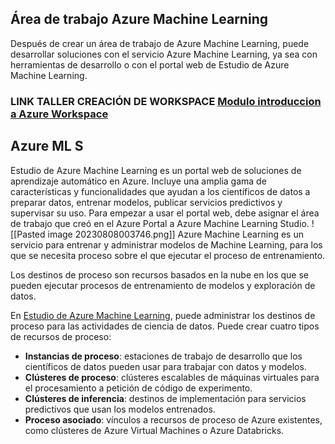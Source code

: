 ## Área de trabajo Azure Machine Learning
Después de crear un área de trabajo de Azure Machine Learning, puede desarrollar soluciones con el servicio Azure Machine Learning, ya sea con herramientas de desarrollo o con el portal web de Estudio de Azure Machine Learning.
### LINK TALLER CREACIÓN DE WORKSPACE [Modulo introduccion a Azure Workspace](https://microsoftlearning.github.io/AI-900-AIFundamentals/instructions/02-module-02.html)

## Azure ML S

Estudio de Azure Machine Learning es un portal web de soluciones de aprendizaje automático en Azure. Incluye una amplia gama de características y funcionalidades que ayudan a los científicos de datos a preparar datos, entrenar modelos, publicar servicios predictivos y supervisar su uso. Para empezar a usar el portal web, debe asignar el área de trabajo que creó en el Azure Portal a Azure Machine Learning Studio.
![[Pasted image 20230808003746.png]]
Azure Machine Learning es un servicio para entrenar y administrar modelos de Machine Learning, para los que se necesita proceso sobre el que ejecutar el proceso de entrenamiento.

Los destinos de proceso son recursos basados en la nube en los que se pueden ejecutar procesos de entrenamiento de modelos y exploración de datos.

En [Estudio de Azure Machine Learning](https://ml.azure.com/), puede administrar los destinos de proceso para las actividades de ciencia de datos. Puede crear cuatro tipos de recursos de proceso:

- **Instancias de proceso**: estaciones de trabajo de desarrollo que los científicos de datos pueden usar para trabajar con datos y modelos.
- **Clústeres de proceso**: clústeres escalables de máquinas virtuales para el procesamiento a petición de código de experimento.
- **Clústeres de inferencia**: destinos de implementación para servicios predictivos que usan los modelos entrenados.
- **Proceso asociado**: vínculos a recursos de proceso de Azure existentes, como clústeres de Azure Virtual Machines o Azure Databricks.